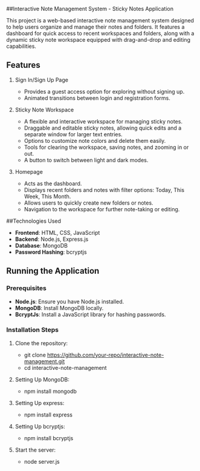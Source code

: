 ##Interactive Note Management System - Sticky Notes Application

This project is a web-based interactive note management system designed to help users organize and manage their notes and folders. It features a dashboard for quick access to recent workspaces and folders, along with a dynamic sticky note workspace equipped with drag-and-drop and editing capabilities.

## Features
1. Sign In/Sign Up Page
   - Provides a guest access option for exploring without signing up.
   - Animated transitions between login and registration forms.

2. Sticky Note Workspace
   - A flexible and interactive workspace for managing sticky notes.
   - Draggable and editable sticky notes, allowing quick edits and a separate window for larger text entries.
   - Options to customize note colors and delete them easily.
   - Tools for clearing the workspace, saving notes, and zooming in or out.
   - A button to switch between light and dark modes.

3. Homepage
   - Acts as the dashboard.
   - Displays recent folders and notes with filter options: Today, This Week, This Month.
   - Allows users to quickly create new folders or notes.
   - Navigation to the workspace for further note-taking or editing.

##Technologies Used
- **Frontend**: HTML, CSS, JavaScript
- **Backend**: Node.js, Express.js
- **Database**: MongoDB
- **Password Hashing**: bcryptjs


## Running the Application

### Prerequisites
- **Node.js**: Ensure you have Node.js installed.
- **MongoDB**: Install MongoDB locally.
- **BcryptJs**: Install a JavaScript library for hashing passwords.

### Installation Steps

1. Clone the repository:
   - git clone https://github.com/your-repo/interactive-note-management.git
   - cd interactive-note-management

2. Setting Up MongoDB:
   - npm install mongodb

3. Setting Up express:
   - npm install express

4. Setting Up bcryptjs:
   - npm install bcryptjs

5. Start the server:
   - node server.js

